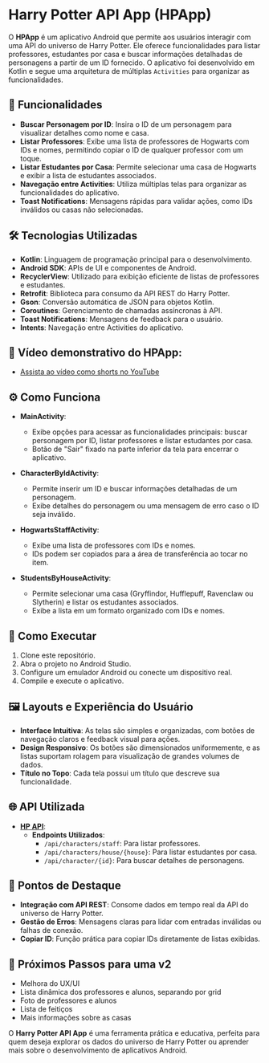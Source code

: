 # Harry Potter API App (HPApp)

O **HPApp** é um aplicativo Android que permite aos usuários interagir com uma API do universo de Harry Potter. Ele oferece funcionalidades para listar professores, estudantes por casa e buscar informações detalhadas de personagens a partir de um ID fornecido. O aplicativo foi desenvolvido em Kotlin e segue uma arquitetura de múltiplas `Activities` para organizar as funcionalidades.

## 📱 Funcionalidades

- **Buscar Personagem por ID**: Insira o ID de um personagem para visualizar detalhes como nome e casa.
- **Listar Professores**: Exibe uma lista de professores de Hogwarts com IDs e nomes, permitindo copiar o ID de qualquer professor com um toque.
- **Listar Estudantes por Casa**: Permite selecionar uma casa de Hogwarts e exibir a lista de estudantes associados.
- **Navegação entre Activities**: Utiliza múltiplas telas para organizar as funcionalidades do aplicativo.
- **Toast Notifications**: Mensagens rápidas para validar ações, como IDs inválidos ou casas não selecionadas.

## 🛠️ Tecnologias Utilizadas

- **Kotlin**: Linguagem de programação principal para o desenvolvimento.
- **Android SDK**: APIs de UI e componentes de Android.
- **RecyclerView**: Utilizado para exibição eficiente de listas de professores e estudantes.
- **Retrofit**: Biblioteca para consumo da API REST do Harry Potter.
- **Gson**: Conversão automática de JSON para objetos Kotlin.
- **Coroutines**: Gerenciamento de chamadas assíncronas à API.
- **Toast Notifications**: Mensagens de feedback para o usuário.
- **Intents**: Navegação entre Activities do aplicativo.

## 🎥 Vídeo demonstrativo do HPApp: 

- [Assista ao vídeo como shorts no YouTube](https://youtube.com/shorts/Hk2_Nfv8lsw)

## ⚙️ Como Funciona

- **MainActivity**:
  - Exibe opções para acessar as funcionalidades principais: buscar personagem por ID, listar professores e listar estudantes por casa.
  - Botão de "Sair" fixado na parte inferior da tela para encerrar o aplicativo.

- **CharacterByIdActivity**:
  - Permite inserir um ID e buscar informações detalhadas de um personagem.
  - Exibe detalhes do personagem ou uma mensagem de erro caso o ID seja inválido.

- **HogwartsStaffActivity**:
  - Exibe uma lista de professores com IDs e nomes.
  - IDs podem ser copiados para a área de transferência ao tocar no item.

- **StudentsByHouseActivity**:
  - Permite selecionar uma casa (Gryffindor, Hufflepuff, Ravenclaw ou Slytherin) e listar os estudantes associados.
  - Exibe a lista em um formato organizado com IDs e nomes.

## 🚀 Como Executar

1. Clone este repositório.
2. Abra o projeto no Android Studio.
3. Configure um emulador Android ou conecte um dispositivo real.
4. Compile e execute o aplicativo.

## 🖼️ Layouts e Experiência do Usuário

- **Interface Intuitiva**: As telas são simples e organizadas, com botões de navegação claros e feedback visual para ações.
- **Design Responsivo**: Os botões são dimensionados uniformemente, e as listas suportam rolagem para visualização de grandes volumes de dados.
- **Título no Topo**: Cada tela possui um título que descreve sua funcionalidade.

## 🌐 API Utilizada

- **[HP API](https://hp-api.onrender.com/)**:
  - **Endpoints Utilizados**:
    - `/api/characters/staff`: Para listar professores.
    - `/api/characters/house/{house}`: Para listar estudantes por casa.
    - `/api/character/{id}`: Para buscar detalhes de personagens.

## 🔑 Pontos de Destaque

- **Integração com API REST**: Consome dados em tempo real da API do universo de Harry Potter.
- **Gestão de Erros**: Mensagens claras para lidar com entradas inválidas ou falhas de conexão.
- **Copiar ID**: Função prática para copiar IDs diretamente de listas exibidas.

## 🏹 Próximos Passos para uma v2

- Melhora do UX/UI
- Lista dinâmica dos professores e alunos, separando por grid
- Foto de professores e alunos
- Lista de feitiços
- Mais informações sobre as casas

O **Harry Potter API App** é uma ferramenta prática e educativa, perfeita para quem deseja explorar os dados do universo de Harry Potter ou aprender mais sobre o desenvolvimento de aplicativos Android.
